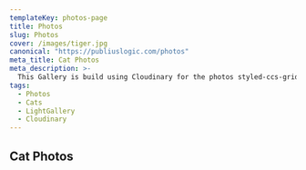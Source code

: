 ```yaml
---
templateKey: photos-page
title: Photos
slug: Photos
cover: /images/tiger.jpg
canonical: "https://publiuslogic.com/photos"
meta_title: Cat Photos
meta_description: >-
  This Gallery is build using Cloudinary for the photos styled-ccs-grid for display and ImageGallery for the photo Gallery window display.
tags:
  - Photos
  - Cats
  - LightGallery
  - Cloudinary
---
```


## Cat Photos

